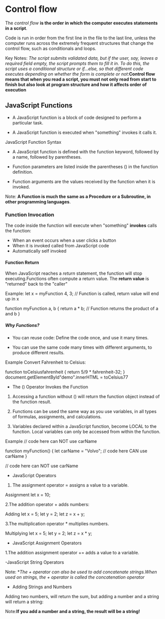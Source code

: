 # **Control flow**

The *control flow* **is the order in which the computer executes statements in a script**.

Code is run in order from the first line in the file to the last line, unless the computer runs across the extremely frequent structures that change the control flow, such as conditionals and loops.

Key Notes: *The script submits validated data, but if the user, say, leaves a required field empty, the script prompts them to fill it in. To do this, the script uses a conditional structure or if...else, so that different code executes depending on whether the form is complete or not*:**Control flow means that when you read a script, you must not only read from start to finish but also look at program structure and how it affects order of execution**

## **JavaScript Functions**

- A JavaScript function is a block of code designed to perform a particular task.

- A JavaScript function is executed when "something" invokes it calls it.

JavaScript Function Syntax

- A JavaScript function is defined with the function keyword, followed by a name, followed by parentheses.

- Function parameters are listed inside the parentheses () in the function definition.

- Function arguments are the values received by the function when it is invoked.

Note: **A Function is much the same as a Procedure or a Subroutine, in other programming languages**.

### Function Invocation

The code inside the function will execute when "something" **invokes** calls the function:

- When an event occurs when a user clicks a button
- When it is invoked called from JavaScript code
- Automatically self invoked

#### **Function Return**

When JavaScript reaches a *return* statement, the function will stop executing.Functions often compute a return value. The **return value** is "returned" back to the "caller"

Example: let x = myFunction 4, 3;   // Function is called, return value will end up in x

function myFunction a, b {
  return a * b;             // Function returns the product of a and b
}

##### **Why Functions?**

- You can reuse code: Define the code once, and use it many times.

- You can use the same code many times with different arguments, to produce different results.

Example
Convert Fahrenheit to Celsius:

function toCelsiusfahrenheit {
  return 5/9 * fahrenheit-32;
}
document.getElementById"demo".innerHTML = toCelsius77

- The () Operator Invokes the Function

1. Accessing a function without () will return the function object instead of the function result.

2. Functions can be used the same way as you use variables, in all types of formulas, assignments, and calculations.

3. Variables declared within a JavaScript function, become LOCAL to the function. Local variables can only be accessed from within the function.

Example
// code here can NOT use carName

function myFunction() {
  let carName = "Volvo";
  // code here CAN use carName
}

// code here can NOT use carName

- JavaScript Operators

1. The assignment operator = assigns a value to a variable.

Assignment
let x = 10;

2.The addition operator + adds numbers:

Adding
let x = 5;
let y = 2;
let z = x + y;

3.The multiplication operator * multiplies numbers.

Multiplying
let x = 5;
let y = 2;
let z = x * y;

- JavaScript Assignment Operators

1.The addition assignment operator += adds a value to a variable.

-JavaScript String Operators

Note: **The + operator can also be used to add concatenate strings.*When used on strings, the + operator is called the concatenation operator**

- Adding Strings and Numbers

Adding two numbers, will return the sum, but adding a number and a string will return a string:

Note:**If you add a number and a string, the result will be a string!**
